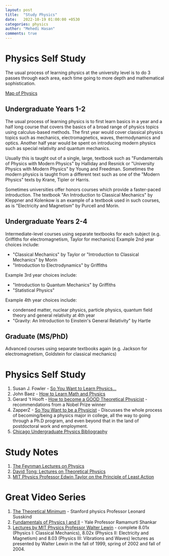 ```yaml
---
layout: post
title:  "Study Physics"
date:   2022-10-19 01:00:00 +0530
categories: physics
author: "Mehedi Hasan"
comments: true
---
```


# Physics Self Study

The usual process of learning physics at the university level is to do 3 passes through each area, each time going to more depth and mathematical sophistication.

[Map of Physics](https://www.youtube.com/watch?v=ZihywtixUYo)

## Undergraduate Years 1-2
The usual process of learning physics is to first learn basics in a year and a half long course that covers the basics of a broad range of physics topics using calculus-based methods. The first year would cover classical physics topics such as mechanics, electromagnetics, waves, thermodynamics and optics. Another half year would be spent on introducing modern physics such as special relativity and quantum mechanics.

Usually this is taught out of a single, large, textbook such as "Fundamentals of Physics with Modern Physics" by Halliday and Resnick or "University Physics with Modern Physics" by Young and Freedman. Sometimes the modern physics is taught from a different text such as one of the "Modern Physics" texts by Krane, Tipler or Harris.

Sometimes universities offer honors courses which provide a faster-paced introduction. The textbook "An Introduction to Classical Mechanics" by Kleppner and Kolenkow is an example of a textbook used in such courses, as is "Electricity and Magnetism" by Purcell and Morin.

## Undergraduate Years 2-4
Intermediate-level courses using separate textbooks for each subject (e.g. Griffiths for electromagnetism, Taylor for mechanics)
Example 2nd year choices include:
- "Classical Mechanics" by Taylor or "Introduction to Classical Mechanics" by Morin
- "Introduction to Electrodynamics" by Griffiths

Example 3rd year choices include:
- "Introduction to Quantum Mechanics" by Griffiths
- "Statistical Physics"

Example 4th year choices include:
- condensed matter, nuclear physics, particle physics, quantum field theory and general relativity at 4th year
- "Gravity: An Introduction to Einstein's General Relativity" by Hartle


## Graduate (MS/PhD)
Advanced courses using separate textbooks again (e.g. Jackson for electromagnetism, Goldstein for classical mechanics)

# Physics Self Study

1. Susan J. Fowler - [So You Want to Learn Physics...](http://www.susanjfowler.com/blog/2016/8/13/so-you-want-to-learn-physics)
1. John Baez - [How to Learn Math and Physics](http://math.ucr.edu/home/baez/books.html)
1. Gerard 't Hooft - [How to become a GOOD Theoretical Physicist](http://www.staff.science.uu.nl/~gadda001/goodtheorist/index.html) - recommendations from a Nobel Prize winner
1. ZapperZ - [So You Want to be a Physicist](https://www.physicsforums.com/threads/so-you-want-to-be-a-physicist.240792/) - Discusses the whole process of becoming/being a physics major in college, all the way to going through a Ph.D program, and even beyond that in the land of postdoctoral work and employment.
1. [Chicago Undergraduate Physics Bibliography](https://www.ocf.berkeley.edu/~abhishek/chicphys.htm)


# Study Notes
1. [The Feynman Lectures on Physics](http://www.feynmanlectures.caltech.edu)
1. [David Tong: Lectures on Theoretical Physics](http://www.damtp.cam.ac.uk/user/tong/teaching.html)
1. [MIT Physics Professor Edwin Taylor on the Principle of Least Action](http://www.eftaylor.com/leastaction.html)


# Great Video Series

1. [The Theoretical Minimum](http://theoreticalminimum.com) - Stanford physics Professor Leonard Susskind
1. [Fundamentals of Physics I and II](http://oyc.yale.edu/physics) - Yale Professor Ramamurti Shankar
1. [Lectures by MIT Physics Professor Walter Lewin](https://www.youtube.com/channel/UCiEHVhv0SBMpP75JbzJShqw) - complete 8.01x (Physics I: Classical Mechanics), 8.02x (Physics II: Electricity and Magnetism) and 8.03 (Physics III: Vibrations and Waves) lectures as presented by Walter Lewin in the fall of 1999, spring of 2002 and fall of 2004.
